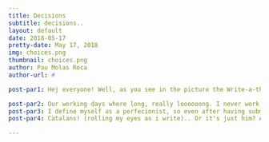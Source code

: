 ```yaml
---
title: Decisions
subtitle: decisions..
layout: default
date: 2018-05-17
pretty-date: May 17, 2018
img: choices.png
thumbnail: choices.png
author: Pau Molas Roca
author-url: #

post-par1: Hej everyone! Well, as you see in the picture the Write-a-thon had some consequences. Not mcuh sleep during 5 days. An average of 4 hours selpt per day, 88 hours (that time when you forget to go to the toilet for 15 hours, PB don't tell my mum) of 3D design, interfaces everywhere and a loooot of writting and reviewing. I guess the non existing night in Kiruna made it sort of a unique experience. To be working at 3am it is easier when you have sunlight. 

post-par2: Our working days where long, really loooooong. I never work with music but man, this time was necessary. I love politics, mostly catalan politics, but I had never though that a political debate would help to concentrate that much. Oh but the way, Catalonia has a president now (FINALLY), as Tubular we are getting closer and closer to the Critical point of no return... if the pnel allows it (and by panel I mean supreme court, I hope I do not get imprisoned...). 
post-par3: I define myself as a perfecionist, so even after having submitted SED 2.0, I wanted to make sure everything was right. Therefore, I did a double-check. DAMN it! I discovered I have to change the lovely interfaces of the pneumatic system.. AGAIN. The latter implies some 3D changes as well, not to talk budgetwise... Over now, I leave you with Kiki for the last words, she has to say someting about between my rebel to young kid change.
post-par4: Catalans! (rolling my eyes as i write).. Or it's just him? Anyway, i just made a comment that i prefer him as his rebel self with a beard and here i am now, taking over his blogpost and have nothing more to say! But since i am 100% sure that you are as much curious as i am about these 3D interfaces that have caused soo many problems and arguments, before even anyone gets to touch them, I'll tell you what. Almost midnight and you get to vote. Which Pau do you prefer? Before or After? One lucky winner will come to TUBULAR headquarters in Kiruna to meet Pau in person and his lovely interfaces of the pneumatic system. Of course the trip is on Pau ;)    

---
```

